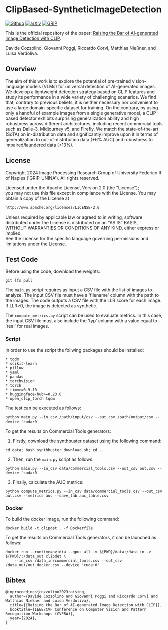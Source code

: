 # ClipBased-SyntheticImageDetection

[![Github](https://img.shields.io/badge/Github%20page-222222.svg?style=for-the-badge&logo=github)](https://grip-unina.github.io/ClipBased-SyntheticImageDetection/)
[![arXiv](https://img.shields.io/badge/-arXiv-B31B1B.svg?style=for-the-badge)](https://arxiv.org/abs/2312.00195v2)
[![GRIP](https://img.shields.io/badge/-GRIP-0888ef.svg?style=for-the-badge)](https://www.grip.unina.it)

This is the official repository of the paper:
[Raising the Bar of AI-generated Image Detection with CLIP](https://arxiv.org/abs/2312.00195v2).

Davide Cozzolino, Giovanni Poggi, Riccardo Corvi, Matthias Nießner, and Luisa Verdoliva.

## Overview

The aim of this work is to explore the potential of pre-trained vision-language models (VLMs) for universal detection of AI-generated images. We develop a lightweight detection strategy based on CLIP features and study its performance in a wide variety of challenging scenarios. We find that, contrary to previous beliefs, it is neither necessary nor convenient to use a large domain-specific dataset for training. On the contrary, by using only a handful of example images from a single generative model, a CLIP-based detector exhibits surprising generalization ability and high robustness across different architectures, including recent commercial tools such as Dalle-3, Midjourney v5, and Firefly. We match the state-of-the-art (SoTA) on in-distribution data and significantly improve upon it in terms of generalization to out-of-distribution data (+6% AUC) and robustness to impaired/laundered data (+13%).

## License

Copyright 2024 Image Processing Research Group of University Federico
II of Naples ('GRIP-UNINA'). All rights reserved.
                        
Licensed under the Apache License, Version 2.0 (the "License");       
you may not use this file except in compliance with the License. 
You may obtain a copy of the License at                    
                                           
    http://www.apache.org/licenses/LICENSE-2.0
                                                      
Unless required by applicable law or agreed to in writing, software
distributed under the License is distributed on an "AS IS" BASIS,    
WITHOUT WARRANTIES OR CONDITIONS OF ANY KIND, either express or implied.                         
See the License for the specific language governing permissions and
limitations under the License.

## Test Code
Before using the code, download the weights:

```
git lfs pull
```

The `main.py` script requires as input a CSV file with the list of images to analyze.
The input CSV file must have a 'filename' column with the path to the images.
The code outputs a CSV file with the LLR score for each image.
If LLR>0, the image is detected as synthetic.

The `compute_metrics.py` script can be used to evaluate metrics.
In this case, the input CSV file must also include the 'typ' column with a value equal to 'real' for real images.


### Script 
In order to use the script the follwing packages should be installed:

	* tqdm
	* scikit-learn
	* pillow
	* yaml
	* pandas
	* torchvision
	* torch
	* timm>=0.9.10
	* huggingface-hub>=0.23.0
	* open_clip_torch tqdm

The test can be executed as follows:

```
python main.py --in_csv /path/input/csv --out_csv /path/output/csv --device 'cuda:0'
```

To get the results on Commercial Tools generators:
1) Firstly, download the synthbuster dataset using the following command:
```
cd data; bash synthbuster_download.sh; cd ..
```

2) Then, run the `main.py` script as follows: 
```
python main.py --in_csv data/commercial_tools.csv --out_csv out.csv --device 'cuda:0'
```

3) Finally, calculate the AUC metrics:
```
python compute_metrics.py --in_csv data/commercial_tools.csv --out_csv out.csv --metrics auc --save_tab auc_table.csv
```

### Docker
To build the docker image, run the following command:
```
docker build -t clipdet . -f Dockerfile
```

To get the results on Commercial Tools generators, it can be launched as follows:
```
docker run --runtime=nvidia --gpus all -v ${PWD}/data:/data_in -v ${PWD}/:/data_out clipdet \
    --in_csv /data_in/commercial_tools.csv --out_csv /data_out/out_docker.csv --device 'cuda:0'
```


## Bibtex 

```
@inproceedings{cozzolino2023raising,
  author={Davide Cozzolino and Giovanni Poggi and Riccardo Corvi and Matthias Nießner and Luisa Verdoliva},
  title={{Raising the Bar of AI-generated Image Detection with CLIP}}, 
  booktitle={IEEE/CVF Conference on Computer Vision and Pattern Recognition Workshops (CVPRW)},
  year={2024},
}
```